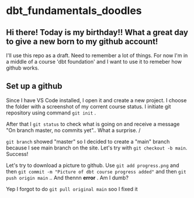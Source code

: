 # dbt_fundamentals_doodles
## Hi there! Today is my birthday!! What a great day to give a new born to my github account! 
I'll use this repo as a draft. Need to remember a lot of things.
For now I'm in a middle of a course 'dbt foundation' and I want to use it to remeber how github works.
## Set up a github
Since I have VS Code installed, I open it and create a new project. I choose the folder with a screenshot of my corrent course status.
I initiate git repository using command `git init` . 

After that I `git status` to check what is going on and receive a message "On branch master, no commits yet".. What a surprise. /

`git branch` showed "master" so I decided to create a "main" branch because I see main branch on the site. Let's try with `git checkout -b main`. Success!

Let's try to download a picture to github. Use `git add progress.png` and then `git commit -m "Picture of dbt course progress added"` and then `git push origin main` .. And thennn **error** . Am I dumb?

Yep I forgot to do `git pull original main` soo I fixed it



 
